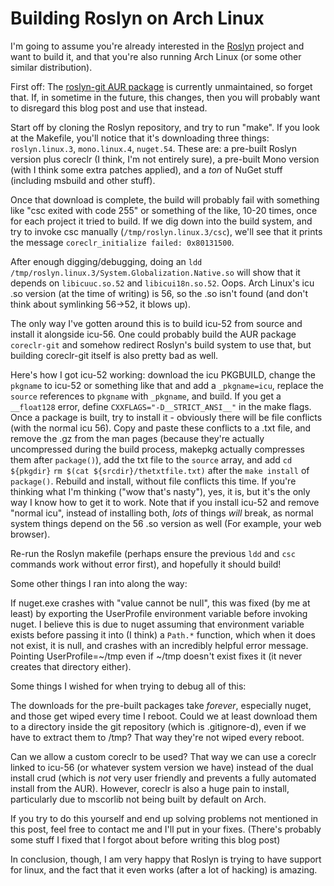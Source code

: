 Building Roslyn on Arch Linux
===

I'm going to assume you're already interested in the [Roslyn](https://github.com/dotnet/roslyn) project and want to build it, and that you're also running Arch Linux (or some other similar distribution).

First off: The [roslyn-git AUR package](https://aur4.archlinux.org/packages/roslyn-git/) is currently unmaintained, so forget that. If, in sometime in the future, this changes, then you will probably want to disregard this blog post and use that instead.

Start off by cloning the Roslyn repository, and try to run "make". If you look at the Makefile, you'll notice that it's downloading three things: `roslyn.linux.3`, `mono.linux.4`, `nuget.54`. These are: a pre-built Roslyn version plus coreclr (I think, I'm not entirely sure), a pre-built Mono version (with I think some extra patches applied), and a *ton* of NuGet stuff (including msbuild and other stuff).

Once that download is complete, the build will probably fail with something like "csc exited with code 255" or something of the like, 10-20 times, once for each project it tried to build. If we dig down into the build system, and try to invoke csc manually (`/tmp/roslyn.linux.3/csc`), we'll see that it prints the message `coreclr_initialize failed: 0x80131500`.

After enough digging/debugging, doing an `ldd /tmp/roslyn.linux.3/System.Globalization.Native.so` will show that it depends on `libicuuc.so.52` and `libicui18n.so.52`. Oops. Arch Linux's icu .so version (at the time of writing) is 56, so the .so isn't found (and don't think about symlinking 56->52, it blows up).

The only way I've gotten around this is to build icu-52 from source and install it alongside icu-56. One could probably build the AUR package `coreclr-git` and somehow redirect Roslyn's build system to use that, but building coreclr-git itself is also pretty bad as well.

Here's how I got icu-52 working: download the icu PKGBUILD, change the `pkgname` to icu-52 or something like that and add a `_pkgname=icu`, replace the `source` references to `pkgname` with `_pkgname`, and build. If you get a `__float128` error, define `CXXFLAGS="-D__STRICT_ANSI__"` in the make flags. Once a package is built, try to install it - obviously there will be file conflicts (with the normal icu 56). Copy and paste these conflicts to a .txt file, and remove the .gz from the man pages (because they're actually uncompressed during the build process, makepkg actually compresses them after `package()`), add the txt file to the `source` array, and add `cd ${pkgdir}` `rm $(cat ${srcdir}/thetxtfile.txt)` after the `make install` of `package()`. Rebuild and install, without file conflicts this time. If you're thinking what I'm thinking ("wow that's nasty"), yes, it is, but it's the only way I know how to get it to work. Note that if you install icu-52 and remove "normal icu", instead of installing both, *lots* of things *will* break, as normal system things depend on the 56 .so version as well (For example, your web browser).

Re-run the Roslyn makefile (perhaps ensure the previous `ldd` and `csc` commands work without error first), and hopefully it should build!

Some other things I ran into along the way:

If nuget.exe crashes with "value cannot be null", this was fixed (by me at least) by exporting the UserProfile environment variable before invoking nuget. I believe this is due to nuget assuming that environment variable exists before passing it into (I think) a `Path.*` function, which when it does not exist, it is null, and crashes with an incredibly helpful error message. Pointing UserProfile=~/tmp even if ~/tmp doesn't exist fixes it (it never creates that directory either).

Some things I wished for when trying to debug all of this:

The downloads for the pre-built packages take *forever*, especially nuget, and those get wiped every time I reboot. Could we at least download them to a directory inside the git repository (which is .gitignore-d), even if we have to extract them to /tmp? That way they're not wiped every reboot.

Can we allow a custom coreclr to be used? That way we can use a coreclr linked to icu-56 (or whatever system version we have) instead of the dual install crud (which is *not* very user friendly and prevents a fully automated install from the AUR). However, coreclr is also a huge pain to install, particularly due to mscorlib not being built by default on Arch.

If you try to do this yourself and end up solving problems not mentioned in this post, feel free to contact me and I'll put in your fixes. (There's probably some stuff I fixed that I forgot about before writing this blog post)

In conclusion, though, I am very happy that Roslyn is trying to have support for linux, and the fact that it even works (after a lot of hacking) is amazing.
